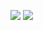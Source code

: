 ![](https://github-readme-stats.vercel.app/api/wakatime?username=Skooy\&layout=compact)
![](https://github-readme-stats.vercel.app/api/top-langs/?username=Skooy&layout=donut-vertical)

<!--
**Skooyo/Skooyo** is a ✨ _special_ ✨ repository because its `README.md` (this file) appears on your GitHub profile.

Here are some ideas to get you started:

- 🔭 I’m currently working on ...
- 🌱 I’m currently learning ...
- 👯 I’m looking to collaborate on ...
- 🤔 I’m looking for help with ...
- 💬 Ask me about ...
- 📫 How to reach me: ...
- 😄 Pronouns: ...
- ⚡ Fun fact: ...
-->
